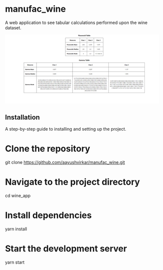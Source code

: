# manufac_wine

A web application to see tabular calculations performed upon the wine dataset.

![Screenshot of table content](./wine_app/public/table.PNG)

## Installation

A step-by-step guide to installing and setting up the project.

# Clone the repository

git clone https://github.com/aayushvirkar/manufac_wine.git

# Navigate to the project directory

cd wine_app

# Install dependencies

yarn install

# Start the development server

yarn start
